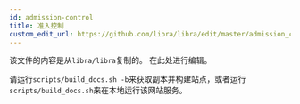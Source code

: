 ```yaml
---
id: admission-control
title: 准入控制
custom_edit_url: https://github.com/libra/libra/edit/master/admission_control/README.md
---
```


该文件的内容是从`libra/libra`复制的。 在此处进行编辑。

请运行`scripts/build_docs.sh -b`来获取副本并构建站点，或者运行`scripts/build_docs.sh`来在本地运行该网站服务。